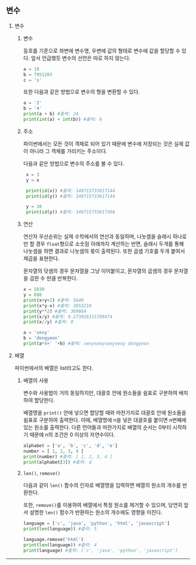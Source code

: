 ## 변수

1.  변수

    1. 변수

       등호를 기준으로 좌변에 변수명, 우변에 값의 형태로 변수에 값을 할당할 수 있다. 앞서 언급했듯 변수의 선언은 따로 하지 않는다.

       ```python
       a = 10
       b = 7951203
       c = 's'
       ```

       또한 다음과 같은 방법으로 변수의 형을 변환할 수 있다.

       ```python
       a = '2'
       b = '4'
       print(a + b) #출력: 24
       print(int(a) + int(b)) #출력: 6
       ```

    2. 주소

       파이썬에서는 모든 것이 객체로 되어 있기 때문에 변수에 저장되는 것은 실제 값이 아니라 그 객체를 가리키는 주소이다.

       다음과 같은 방법으로 변수의 주소를 볼 수 있다.

       ```python
        x = 3
        y = x

        print(id(x)) #출력: 140715733617144
        print(id(y)) #출력: 140715733617144

        y = 10
        print(id(y)) #출력: 140715733617368
       ```

    3. 연산

       연산자 우선순위는 실제 수학에서의 연산과 동일하며, 나눗셈을 슬래시 하나로만 할 경우 `float`형으로 소숫점 아래까지 계산하는 반면, 슬래시 두개를 통해 나눗셈을 하면 결과로 나눗셈의 몫이 출력된다. 또한 곱셈 기호를 두개 붙여서 제곱을 표현한다.

       문자열의 덧셈의 경우 문자열을 그냥 이어붙이고, 문자열의 곱셈의 경우 문자열을 곱한 수 만큼 반복한다.

       ```python
       x = 5030
       y = 608
       print(x+y+2) #출력: 5640
       print(x*y-x) #출력: 3053210
       print(y**2) #출력: 369664
       print(x/y) #출력: 8.273026315789474
       print(x//y) #출력: 8

       a = 'sexy'
       b = 'dongyeon'
       print(a*4+' '+b) #출력: sexysexysexysexy dongyeon
       ```

2.  배열

    파이썬에서의 배열은 list라고도 한다.

    1. 배열의 사용

       변수와 사용법이 거의 동일하지만, 대괄호 안에 원소들을 쉼표로 구분하여 배치하여 할당한다.

       배열명을 `print()` 안에 넣으면 할당할 때와 마찬가지로 대괄호 안에 원소들을 쉼표로 구분하여 출력한다. 이때, 배열명에 n을 넣은 대괄호를 붙이면 n번째에 있는 원소를 출력한다. 다른 언어들과 마찬가지로 배열의 순서는 0부터 시작하기 때문에 n의 조건은 0 이상의 자연수이다.

       ```python
       alphabet = ['a', 'b', 'c', 'd', 'e']
       number = [ 1, 2, 3, 4 ]
       print(number) #출력: [ 1, 2, 3, 4 ]
       print(alphabet[3]) #출력: d
       ```

    2. `len()`, `remove()`

       다음과 같이 `len()` 함수의 인자로 배열명을 입력하면 배열의 원소의 개수를 반환한다.

       또한, `remove()`를 이용하여 배열에서 특정 원소를 제거할 수 있으며, 당연히 앞서 설명한 `len()` 함수가 반환하는 원소의 개수에도 영향을 미친다.

       ```python
       language = ['c', 'java', 'python', 'html', 'javascript']
       print(len(language)) #출력: 5

       language.remove('html')
       print(len(language)) #출력: 4
       print(language) #출력: ['c', 'java', 'python', 'javascript']
       ```

---
